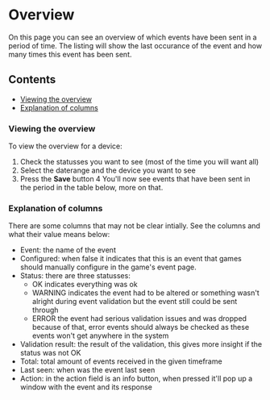 # Overview
On this page you can see an overview of which events have been sent in a period of time. The listing will show the last occurance of the event and how many times this event has been sent.

## Contents
- [Viewing the overview](#viewing-the-overview)
- [Explanation of columns](#explanation-of-columns)

### Viewing the overview
To view the overview for a device:
1. Check the statusses you want to see (most of the time you will want all)
2. Select the daterange and the device you want to see
3. Press the **Save** button
4 You'll now see events that have been sent in the period in the table below, more on that.

### Explanation of columns
There are some columns that may not be clear intially. See the columns and what their value means below:
* Event: the name of the event
* Configured: when false it indicates that this is an event that games should manually configure in the game's event page.
* Status: there are three statusses: 
    * OK indicates everything was ok
    * WARNING indicates the event had to be altered or something wasn't alright during event validation but the event still could be sent through
    * ERROR the event had serious validation issues and was dropped because of that, error events should always be checked as these events won't get anywhere in the system
* Validation result: the result of the validation, this gives more insight if the status was not OK
* Total: total amount of events received in the given timeframe
* Last seen: when was the event last seen
* Action: in the action field is an info button, when pressed it'll pop up a window with the event and its response
